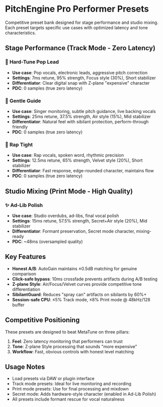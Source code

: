 # PitchEngine Pro Performer Presets

Competitive preset bank designed for stage performance and studio mixing. Each preset targets specific use cases with optimized latency and tone characteristics.

## Stage Performance (Track Mode - Zero Latency)

### 🎤 **Hard-Tune Pop Lead**
- **Use case**: Pop vocals, electronic leads, aggressive pitch correction
- **Settings**: 7ms retune, 95% strength, Focus style (30%), Short stabilizer
- **Differentiator**: Clear digital snap with Z-plane "expensive" character
- **PDC**: 0 samples (true zero latency)

### 🎵 **Gentle Guide**
- **Use case**: Singer monitoring, subtle pitch guidance, live backing vocals
- **Settings**: 25ms retune, 37.5% strength, Air style (15%), Mid stabilizer
- **Differentiator**: Natural feel with sibilant protection, perform-through friendly
- **PDC**: 0 samples (true zero latency)

### 🎯 **Rap Tight**
- **Use case**: Rap vocals, spoken word, rhythmic precision
- **Settings**: 12.5ms retune, 65% strength, Velvet style (20%), Short stabilizer
- **Differentiator**: Fast response, edge-rounded character, maintains flow
- **PDC**: 0 samples (true zero latency)

## Studio Mixing (Print Mode - High Quality)

### ✨ **Ad-Lib Polish**
- **Use case**: Studio overdubs, ad-libs, final vocal polish
- **Settings**: 15ms retune, 57.5% strength, Secret+Air style (20%), Mid stabilizer
- **Differentiator**: Formant preservation, Secret mode character, mixing-ready
- **PDC**: ~48ms (oversampled quality)

## Key Features

- **Honest A/B**: AutoGain maintains ±0.5dB matching for genuine comparison
- **Click-safe bypass**: 10ms crossfade prevents artifacts during A/B testing
- **Z-plane Style**: Air/Focus/Velvet curves provide competitive tone differentiation
- **SibilantGuard**: Reduces "spray can" artifacts on sibilants by 60%+
- **Session-safe CPU**: ≤5% Track mode, ≤8% Print mode @ 48kHz/128 buffer

## Competitive Positioning

These presets are designed to beat MetaTune on three pillars:
1. **Feel**: Zero latency monitoring that performers can trust
2. **Tone**: Z-plane Style processing that sounds "more expensive"
3. **Workflow**: Fast, obvious controls with honest level matching

## Usage Notes

- Load presets via DAW or plugin interface
- Track mode presets: Ideal for live monitoring and recording
- Print mode presets: Use for final processing and mixdown
- Secret mode: Adds hardware-style character (enabled in Ad-Lib Polish)
- All presets include formant rescue for vocal naturalness